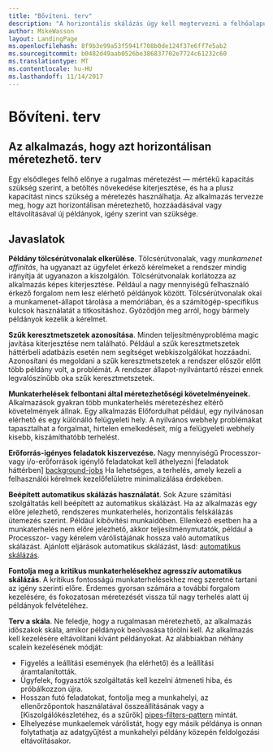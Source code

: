```yaml
---
title: "Bővíteni. terv"
description: "A horizontális skálázás úgy kell megtervezni a felhőalapú alkalmazásokhoz."
author: MikeWasson
layout: LandingPage
ms.openlocfilehash: 8f9b3e99a53f5941f708b0de124f37e6ff7e5ab2
ms.sourcegitcommit: b0482d49aab0526be386837702e7724c61232c60
ms.translationtype: MT
ms.contentlocale: hu-HU
ms.lasthandoff: 11/14/2017
---
```

# <a name="design-to-scale-out"></a>Bővíteni. terv

## <a name="design-your-application-so-that-it-can-scale-horizontally"></a>Az alkalmazás, hogy azt horizontálisan méretezhető. terv

Egy elsődleges felhő előnye a rugalmas méretezést &mdash; mértékű kapacitás szükség szerint, a betöltés növekedése kiterjesztése, és ha a plusz kapacitást nincs szükség a méretezés használhatja. Az alkalmazás tervezze meg, hogy azt horizontálisan méretezhető, hozzáadásával vagy eltávolításával új példányok, igény szerint van szüksége.

## <a name="recommendations"></a>Javaslatok

**Példány tölcsérútvonalak elkerülése**. Tölcsérútvonalak, vagy *munkamenet affinitás*, ha ugyanazt az ügyfelet érkező kérelmeket a rendszer mindig irányítja át ugyanazon a kiszolgálón. Tölcsérútvonalak korlátozza az alkalmazás képes kiterjesztése. Például a nagy mennyiségű felhasználó érkező forgalom nem lesz elérhető példányok között. Tölcsérútvonalak okai a munkamenet-állapot tárolása a memóriában, és a számítógép-specifikus kulcsok használatát a titkosításhoz. Győződjön meg arról, hogy bármely példányok kezelik a kérelmet. 

**Szűk keresztmetszetek azonosítása**. Minden teljesítményprobléma magic javítása kiterjesztése nem található. Például a szűk keresztmetszetek háttérbeli adatbázis esetén nem segítséget webkiszolgálókat hozzáadni. Azonosítani és megoldani a szűk keresztmetszetek a rendszer először előtt több példány volt, a problémát. A rendszer állapot-nyilvántartó részei ennek legvalószínűbb oka szűk keresztmetszetek. 

**Munkaterhelések felbontani által méretezhetőségi követelményeinek.**  Alkalmazások gyakran több munkaterhelés méretezéshez eltérő követelmények állnak. Egy alkalmazás Előfordulhat például, egy nyilvánosan elérhető és egy különálló felügyeleti hely. A nyilvános webhely problémákat tapasztalhat a forgalmat, hirtelen emelkedéseit, míg a felügyeleti webhely kisebb, kiszámíthatóbb terhelést. 

**Erőforrás-igényes feladatok kiszervezése.** Nagy mennyiségű Processzor- vagy i/o-erőforrások igénylő feladatokat kell áthelyezni [feladatok háttérben] [ background-jobs] Ha lehetséges, a terhelés, amely kezeli a felhasználói kérelmek kezelőfelületre minimalizálása érdekében.

**Beépített automatikus skálázás használatát**. Sok Azure számítási szolgáltatás kell beépített az automatikus skálázást. Ha az alkalmazás egy előre jelezhető, rendszeres munkaterhelés, horizontális felskálázás ütemezés szerint. Például kibővítési munkaidőben. Ellenkező esetben ha a munkaterhelés nem előre jelezhető, akkor teljesítménymutatók, például a Processzor- vagy kérelem várólistájának hossza való automatikus skálázást. Ajánlott eljárások automatikus skálázást, lásd: [automatikus skálázás][autoscaling].

**Fontolja meg a kritikus munkaterhelésekhez agresszív automatikus skálázás**. A kritikus fontosságú munkaterhelésekhez meg szeretné tartani az igény szerinti előre. Érdemes gyorsan számára a további forgalom kezelésére, és fokozatosan méretezését vissza túl nagy terhelés alatt új példányok felvételéhez.

**Terv a skála**.  Ne feledje, hogy a rugalmasan méretezhető, az alkalmazás időszakok skála, amikor példányok beolvasása törölni kell. Az alkalmazás kell kezelésére eltávolítani kívánt példányokat. Az alábbiakban néhány scalein kezelésének módját:

- Figyelés a leállítási események (ha elérhető) és a leállítási áramtalanították. 
- Ügyfelek, fogyasztók szolgáltatás kell kezelni átmeneti hiba, és próbálkozzon újra. 
- Hosszan futó feladatokat, fontolja meg a munkahelyi, az ellenőrzőpontok használatával összeállításának vagy a [Kiszolgálókészletéhez, és a szűrők] [ pipes-filters-pattern] mintát. 
- Elhelyezése munkaelemek várólistát, hogy egy másik példánya is onnan folytathatja az adatgyűjtést a munkahelyi példány közepén feldolgozási eltávolításakor. 


<!-- links -->

[autoscaling]: ../../best-practices/auto-scaling.md
[background-jobs]: ../../best-practices/background-jobs.md
[pipes-filters-pattern]: ../../patterns/pipes-and-filters.md
